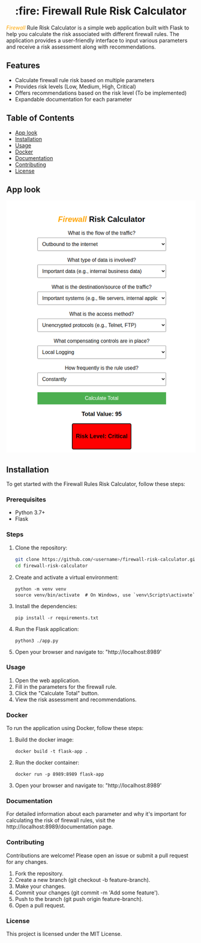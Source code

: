 <h1 align="center"> :fire: Firewall Rule Risk Calculator </h1>

<i><span style="color: orange;">Firewall</span></i> Rule Risk Calculator is a simple web application built with Flask to help you calculate the risk associated with different firewall rules. The application provides a user-friendly interface to input various parameters and receive a risk assessment along with recommendations.


## Features

- Calculate firewall rule risk based on multiple parameters
- Provides risk levels (Low, Medium, High, Critical)
- Offers recommendations based on the risk level (To be implemented)
- Expandable documentation for each parameter

## Table of Contents
- [App look](#app-look)
- [Installation](#installation)
- [Usage](#usage)
- [Docker](#docker)
- [Documentation](#documentation)
- [Contributing](#contributing)
- [License](#license)

## App look 
![alt text](<app_look.png>)

## Installation

To get started with the Firewall Rules Risk Calculator, follow these steps:

### Prerequisites

- Python 3.7+
- Flask

### Steps

1. Clone the repository:

   ```sh
   git clone https://github.com/<username>/firewall-risk-calculator.git
   cd firewall-risk-calculator
2. Create and activate a virtual environment:
    ``` 
    python -m venv venv
    source venv/bin/activate  # On Windows, use `venv\Scripts\activate`
3. Install the dependencies:
    ``` 
    pip install -r requirements.txt
4. Run the Flask application:
    ``` 
    python3 ./app.py
5. Open your browser and navigate to: "http://localhost:8989'

### Usage
1. Open the web application.
2. Fill in the parameters for the firewall rule.
3. Click the "Calculate Total" button.
4. View the risk assessment and recommendations.

### Docker
To run the application using Docker, follow these steps:
1. Build the docker image:
    ``` 
    docker build -t flask-app .
2. Run the docker container:
    ```
    docker run -p 8989:8989 flask-app
3. Open your browser and navigate to: "http://localhost:8989'

### Documentation

For detailed information about each parameter and why it's important for calculating the risk of firewall rules, visit the http://localhost:8989/documentation page.

### Contributing
Contributions are welcome! Please open an issue or submit a pull request for any changes.

1. Fork the repository.
2. Create a new branch (git checkout -b feature-branch).
3. Make your changes.
4. Commit your changes (git commit -m 'Add some feature').
5. Push to the branch (git push origin feature-branch).
6. Open a pull request.

### License
This project is licensed under the MIT License.